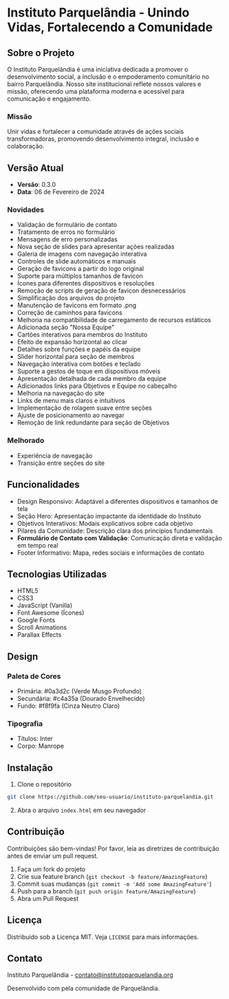 # Instituto Parquelândia - Unindo Vidas, Fortalecendo a Comunidade

## Sobre o Projeto

O Instituto Parquelândia é uma iniciativa dedicada a promover o desenvolvimento social, a inclusão e o empoderamento comunitário no bairro Parquelândia. Nosso site institucional reflete nossos valores e missão, oferecendo uma plataforma moderna e acessível para comunicação e engajamento.

### Missão

Unir vidas e fortalecer a comunidade através de ações sociais transformadoras, promovendo desenvolvimento integral, inclusão e colaboração.

## Versão Atual

- **Versão**: 0.3.0
- **Data**: 06 de Fevereiro de 2024

### Novidades
- Validação de formulário de contato
- Tratamento de erros no formulário
- Mensagens de erro personalizadas
- Nova seção de slides para apresentar ações realizadas
- Galeria de imagens com navegação interativa
- Controles de slide automáticos e manuais
- Geração de favicons a partir do logo original
- Suporte para múltiplos tamanhos de favicon
- Ícones para diferentes dispositivos e resoluções
- Remoção de scripts de geração de favicon desnecessários
- Simplificação dos arquivos do projeto
- Manutenção de favicons em formato .png
- Correção de caminhos para favicons
- Melhoria na compatibilidade de carregamento de recursos estáticos
- Adicionada seção "Nossa Equipe"
- Cartões interativos para membros do Instituto
- Efeito de expansão horizontal ao clicar
- Detalhes sobre funções e papéis da equipe
- Slider horizontal para seção de membros
- Navegação interativa com botões e teclado
- Suporte a gestos de toque em dispositivos móveis
- Apresentação detalhada de cada membro da equipe
- Adicionados links para Objetivos e Equipe no cabeçalho
- Melhoria na navegação do site
- Links de menu mais claros e intuitivos
- Implementação de rolagem suave entre seções
- Ajuste de posicionamento ao navegar
- Remoção de link redundante para seção de Objetivos

### Melhorado
- Experiência de navegação
- Transição entre seções do site

## Funcionalidades

- Design Responsivo: Adaptável a diferentes dispositivos e tamanhos de tela
- Seção Hero: Apresentação impactante da identidade do Instituto
- Objetivos Interativos: Modais explicativos sobre cada objetivo
- Pilares da Comunidade: Descrição clara dos princípios fundamentais
- **Formulário de Contato com Validação**: Comunicação direta e validação em tempo real
- Footer Informativo: Mapa, redes sociais e informações de contato

## Tecnologias Utilizadas

- HTML5
- CSS3
- JavaScript (Vanilla)
- Font Awesome (Ícones)
- Google Fonts
- Scroll Animations
- Parallax Effects

## Design

### Paleta de Cores
- Primária: #0a3d2c (Verde Musgo Profundo)
- Secundária: #c4a35a (Dourado Envelhecido)
- Fundo: #f8f9fa (Cinza Neutro Claro)

### Tipografia
- Títulos: Inter
- Corpo: Manrope

## Instalação

1. Clone o repositório
```bash
git clone https://github.com/seu-usuario/instituto-parquelandia.git
```

2. Abra o arquivo `index.html` em seu navegador

## Contribuição

Contribuições são bem-vindas! Por favor, leia as diretrizes de contribuição antes de enviar um pull request.

1. Faça um fork do projeto
2. Crie sua feature branch (`git checkout -b feature/AmazingFeature`)
3. Commit suas mudanças (`git commit -m 'Add some AmazingFeature'`)
4. Push para a branch (`git push origin feature/AmazingFeature`)
5. Abra um Pull Request

## Licença

Distribuído sob a Licença MIT. Veja `LICENSE` para mais informações.

## Contato

Instituto Parquelândia - contato@institutoparquelandia.org

Desenvolvido com  pela comunidade de Parquelândia.
